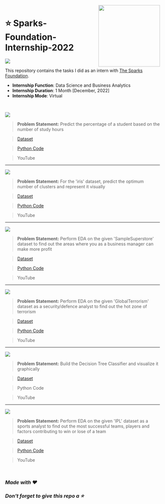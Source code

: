 <img align="right" src="https://internship.thesparksfoundation.info/assests/img/logo.png" width="200">

# :star: Sparks-Foundation-Internship-2022
![](https://img.shields.io/badge/Tools-Python%20|%20Pandas%20|%20Numpy%20|%20Matplotlib%20|%20seaborn%20|%20sklearn-990098?style=for-the-badge)

This repository contains the tasks I did as an intern with [The Sparks Foundation](https://www.thesparksfoundationsingapore.org/).
- **Internship Function**: Data Science and Business Analytics
- **Internship Duration**: 1 Month [December, 2022]
- **Internship Mode**: Virtual

<br>

![](https://img.shields.io/badge/Task%201-Prediction%20Using%20Supervised%20Machine%20Learning%20%5BLevel%3A%20Beginner%5D-green?style=for-the-badge)
> **Problem Statement:** Predict the percentage of a student based on the number of study hours

> [Dataset](https://github.com/Rohit-Rannavre/Sparks-Foundation-Internship-2022/blob/main/Task%201/dataset_1.csv)

> [Python Code](https://github.com/Rohit-Rannavre/Sparks-Foundation-Internship-2022/blob/main/Task%201/task_1_supervised_ml.ipynb)

> YouTube

***

![](https://img.shields.io/badge/Task%202-Prediction%20Using%20Unsupervised%20Machine%20Learning%20%5BLevel%3A%20Beginner%5D-green?style=for-the-badge)
> **Problem Statement:** For the 'iris' dataset, predict the optimum number of clusters and represent it visually 

> [Dataset](https://github.com/Rohit-Rannavre/Sparks-Foundation-Internship-2022/blob/main/Task%202/dataset_2.csv)

> [Python Code](https://github.com/Rohit-Rannavre/Sparks-Foundation-Internship-2022/blob/main/Task%202/task_2_unsupervised_ml.ipynb)

> YouTube

***

![](https://img.shields.io/badge/Task%203-Exploratory%20Data%20Analysis%20--%20Retail%20%5BLevel%3A%20Beginner%5D-green?style=for-the-badge)
> **Problem Statement:** Perform EDA on the given 'SampleSuperstore' dataset to find out the areas where you as a business manager can make more profit  

> [Dataset](https://github.com/Rohit-Rannavre/Sparks-Foundation-Internship-2022/blob/main/Task%203/dataset_3.csv)

> [Python Code](https://github.com/Rohit-Rannavre/Sparks-Foundation-Internship-2022/blob/main/Task%203/task_3_EDA_retail.ipynb)

> YouTube

***

![](https://img.shields.io/badge/Task%204-Exploratory%20Data%20Analysis%20--%20Terrorism%20%5BLevel%3A%20Intermediate%5D-orange?style=for-the-badge)
> **Problem Statement:** Perform EDA on the given 'GlobalTerrorism' dataset as a security/defence analyst to find out the hot zone of terrorism

> [Dataset](https://drive.google.com/file/d/1MQHuEl7JOfa4GQsmgK0TISEKEafxkpqb/view)

> [Python Code](https://github.com/Rohit-Rannavre/Sparks-Foundation-Internship-2022/blob/main/Task%204/task_4_EDA_terrorism.ipynb)

> YouTube

***

![](https://img.shields.io/badge/Task%205-Prediction%20Using%20the%20Decision%20Tree%20Algorithm%20%5BLevel%3A%20Intermediate%5D-orange?style=for-the-badge)
> **Problem Statement:** Build the Decision Tree Classifier and visualize it graphically

> [Dataset](https://github.com/Rohit-Rannavre/Sparks-Foundation-Internship-2022/blob/main/Task%205/dataset_5.csv)

> Python Code

> YouTube

***

![](https://img.shields.io/badge/Task%206-Exploratory%20Data%20Analysis%20--%20Sports%20%5BLevel%3A%20Advanced%5D-eb3471?style=for-the-badge)
> **Problem Statement:** Perform EDA on the given 'IPL' dataset as a sports analyst to find out the most successful teams, players and factors contributing to win or lose of a team

> [Dataset](https://github.com/Rohit-Rannavre/Sparks-Foundation-Internship-2022/tree/main/Task%206)

> [Python Code](https://github.com/Rohit-Rannavre/Sparks-Foundation-Internship-2022/blob/main/Task%206/task_6_EDA_sports.ipynb)

> YouTube

<br>

### ***Made with :heart:*** 
### ***Don't forget to give this repo a :star:***
